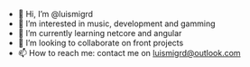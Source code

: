 - 👋 Hi, I’m @luismigrd
- 👀 I’m interested in music, development and gamming
- 🌱 I’m currently learning netcore and angular
- 💞️ I’m looking to collaborate on front projects
- 📫 How to reach me: contact me on luismigrd@outlook.com

<!---
luismigrd/luismigrd is a ✨ special ✨ repository because its `README.md` (this file) appears on your GitHub profile.
You can click the Preview link to take a look at your changes.
--->
